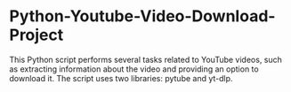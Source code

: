 # Python-Youtube-Video-Download-Project
This Python script performs several tasks related to YouTube videos, such as extracting information about the video and providing an option to download it. The script uses two libraries: pytube and yt-dlp.
